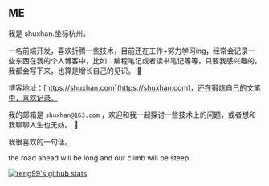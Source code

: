 
## ME

我是 shuxhan.坐标杭州。

一名前端开发，喜欢折腾一些技术，目前还在工作+努力学习ing，经常会记录一些东西在我的个人博客中，比如：编程笔记或者读书笔记等等，只要我感兴趣的，我都会写下来，也算是增长自己的见识。 :book:

博客地址：[https://shuxhan.com](https://shuxhan.com)，还在锻炼自己的文笔中，喜欢记录。

我的邮箱是 `shuxhan@163.com` ，欢迎和我一起探讨一些技术上的问题，或者想和我聊聊人生也无妨。 💬

我很喜欢的一句话。

the road ahead will be long and our climb will be steep.

[![reng99's github stats](https://github-readme-stats.vercel.app/api?username=shuxhan&show_icons=true&theme=dracula)](https://github.com/anuraghazra/github-readme-stats)



